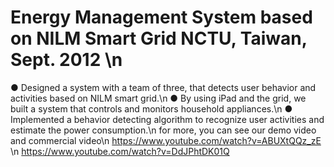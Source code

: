 # Energy Management System based on NILM Smart Grid NCTU, Taiwan, Sept. 2012 \n
● Designed a system with a team of three, that detects user behavior and activities based on NILM smart grid.\n
● By using iPad and the grid, we built a system that controls and monitors household appliances.\n
● Implemented a behavior detecting algorithm to recognize user activities and estimate the power consumption.\n
 for more, you can see our demo video and commercial video\n
 https://www.youtube.com/watch?v=ABUXtQQz_zE \n
 https://www.youtube.com/watch?v=DdJPhtDK01Q
